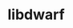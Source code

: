 ---
title: "libdwarf"
layout: cache
categories: [package, v0.19]
meta: {"versions": ["20180129"], "compilers": ["gcc@=11.1.0", "gcc@=7.5.0", "oneapi@=2022.1.0"], "oss": ["ubuntu18.04", "ubuntu20.04"], "platforms": ["linux"], "targets": ["x86_64"], "stacks": ["e4s", "e4s-oneapi", "tutorial"], "num_specs": 3, "num_specs_by_stack": {"tutorial": 1, "e4s": 1, "e4s-oneapi": 1}}
spec_details: [{"hash": "zzsoeov5q6isot24zaei32htsyme65kx", "compiler": "gcc@=7.5.0", "versions": ["20180129"], "os": "ubuntu18.04", "platform": "linux", "target": "x86_64", "variants": ["build_system=generic"], "stacks": ["tutorial"], "size": "-", "tarball": "https://binaries.spack.io/releases/v0.19/build_cache/linux-ubuntu18.04-x86_64/gcc-7.5.0/libdwarf-20180129/linux-ubuntu18.04-x86_64-gcc-7.5.0-libdwarf-20180129-zzsoeov5q6isot24zaei32htsyme65kx.spack"}, {"hash": "r3gy43ohhywrerao22463e2vflecnlin", "compiler": "gcc@=11.1.0", "versions": ["20180129"], "os": "ubuntu20.04", "platform": "linux", "target": "x86_64", "variants": ["build_system=generic"], "stacks": ["e4s"], "size": "-", "tarball": "https://binaries.spack.io/releases/v0.19/build_cache/linux-ubuntu20.04-x86_64/gcc-11.1.0/libdwarf-20180129/linux-ubuntu20.04-x86_64-gcc-11.1.0-libdwarf-20180129-r3gy43ohhywrerao22463e2vflecnlin.spack"}, {"hash": "4pkdsnykgegdi4du5mhnvik5ot3gtrnx", "compiler": "oneapi@=2022.1.0", "versions": ["20180129"], "os": "ubuntu20.04", "platform": "linux", "target": "x86_64", "variants": ["build_system=generic"], "stacks": ["e4s-oneapi"], "size": "-", "tarball": "https://binaries.spack.io/releases/v0.19/build_cache/linux-ubuntu20.04-x86_64/oneapi-2022.1.0/libdwarf-20180129/linux-ubuntu20.04-x86_64-oneapi-2022.1.0-libdwarf-20180129-4pkdsnykgegdi4du5mhnvik5ot3gtrnx.spack"}]
---